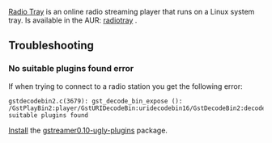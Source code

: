 [Radio Tray](http://radiotray.sourceforge.net/) is an online radio streaming player that runs on a Linux system tray. Is available in the AUR: [radiotray](https://aur.archlinux.org/packages/radiotray/) .

## Troubleshooting

### No suitable plugins found error

If when trying to connect to a radio station you get the following error:

```
gstdecodebin2.c(3679): gst_decode_bin_expose (): /GstPlayBin2:player/GstURIDecodeBin:uridecodebin16/GstDecodeBin2:decodebin216:no suitable plugins found

```

[Install](/index.php/Install "Install") the [gstreamer0.10-ugly-plugins](https://aur.archlinux.org/packages/gstreamer0.10-ugly-plugins/) package.